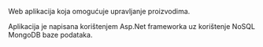 Web aplikacija koja omogućuje upravljanje proizvodima.

Aplikacija je napisana korištenjem Asp.Net frameworka uz korištenje NoSQL MongoDB baze podataka. 

